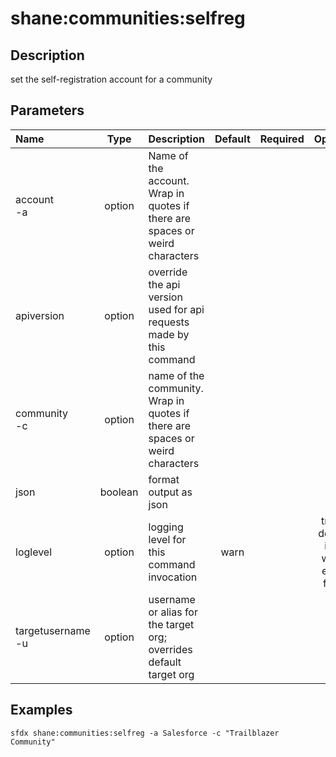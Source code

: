 <!-- This file has been generated with command 'sfdx hardis:doc:plugin:generate'. Please do not update it manually or it may be overwritten -->
# shane:communities:selfreg

## Description

set the self-registration account for a community

## Parameters

|Name|Type|Description|Default|Required|Options|
|:---|:--:|:----------|:-----:|:------:|:-----:|
|account<br/>-a|option|Name of the account.  Wrap in quotes if there are spaces or weird characters||||
|apiversion|option|override the api version used for api requests made by this command||||
|community<br/>-c|option|name of the community.  Wrap in quotes if there are spaces or weird characters||||
|json|boolean|format output as json||||
|loglevel|option|logging level for this command invocation|warn||trace<br/>debug<br/>info<br/>warn<br/>error<br/>fatal|
|targetusername<br/>-u|option|username or alias for the target org; overrides default target org||||

## Examples

```shell
sfdx shane:communities:selfreg -a Salesforce -c "Trailblazer Community"
```


